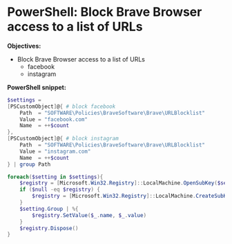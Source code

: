 # PowerShell: Block Brave Browser access to a list of URLs

<b>Objectives:</b>

* Block Brave Browser access to a list of URLs
    * facebook
    * instagram

<b>PowerShell snippet:</b>

```powershell
$settings = 
[PSCustomObject]@{ # block facebook
    Path  = "SOFTWARE\Policies\BraveSoftware\Brave\URLBlocklist"
    Value = "facebook.com"
    Name  = ++$count
},
[PSCustomObject]@{ # block instagram
    Path  = "SOFTWARE\Policies\BraveSoftware\Brave\URLBlocklist"
    Value = "instagram.com"
    Name  = ++$count
} | group Path

foreach($setting in $settings){
    $registry = [Microsoft.Win32.Registry]::LocalMachine.OpenSubKey($setting.Name, $true)
    if ($null -eq $registry) {
        $registry = [Microsoft.Win32.Registry]::LocalMachine.CreateSubKey($setting.Name, $true)
    }
    $setting.Group | %{
        $registry.SetValue($_.name, $_.value)
    }
    $registry.Dispose()
}
```

